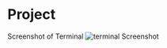 # Project
Screenshot of Terminal
![terminal Screenshot](https://user-images.githubusercontent.com/65470222/85027446-3a45c980-b17a-11ea-99f2-a2a0a442328e.png)
